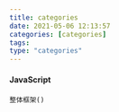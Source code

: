 ```yaml
---
title: categories
date: 2021-05-06 12:13:57
categories: [categories]
tags:
type: "categories"
---
```



#### JavaScript
    整体框架()